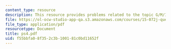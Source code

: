 ```yaml
---
content_type: resource
description: This resource provides problems related to the topic G/M/1 queueing system.
file: https://ol-ocw-studio-app-qa.s3.amazonaws.com/courses/15-072j-queues-theory-and-applications-spring-2006/f55bbfa08f352c3b100181c0bd11652f_ps4.pdf
file_type: application/pdf
resourcetype: Document
title: ps4.pdf
uid: f55bbfa0-8f35-2c3b-1001-81c0bd11652f
---
```

